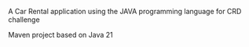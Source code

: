 A Car Rental application using the JAVA programming language for CRD challenge

Maven project based on Java 21
